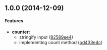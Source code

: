 <a name="1.0.0"></a>
## 1.0.0 (2014-12-09)


#### Features

* **counter:**
  * stringify input ([82589ee4](https://github.com/bolshchikov/bytes-counter/commit/82589ee41e9e223ce2d85217f9f76d0907b91a38))
  * implementing count method ([bd433e4c](https://github.com/bolshchikov/bytes-counter/commit/bd433e4c58d232e023bf182369b192a4179fd35e))



